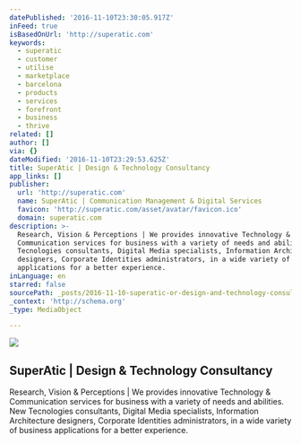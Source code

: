 ```yaml
---
datePublished: '2016-11-10T23:30:05.917Z'
inFeed: true
isBasedOnUrl: 'http://superatic.com'
keywords:
  - superatic
  - customer
  - utilise
  - marketplace
  - barcelona
  - products
  - services
  - forefront
  - business
  - thrive
related: []
author: []
via: {}
dateModified: '2016-11-10T23:29:53.625Z'
title: SuperAtic | Design & Technology Consultancy
app_links: []
publisher:
  url: 'http://superatic.com'
  name: SuperAtic | Communication Management & Digital Services
  favicon: 'http://superatic.com/asset/avatar/favicon.ico'
  domain: superatic.com
description: >-
  Research, Vision & Perceptions | We provides innovative Technology &
  Communication services for business with a variety of needs and abilities. New
  Tecnologies consultants, Digital Media specialists, Information Architecture
  designers, Corporate Identities administrators, in a wide variety of business
  applications for a better experience.
inLanguage: en
starred: false
sourcePath: _posts/2016-11-10-superatic-or-design-and-technology-consultancy.md
_context: 'http://schema.org'
_type: MediaObject

---
```

<article style=""><img src="http://SuperAtic.com/asset/avatar/apple-touch-icon-precomposed300x300.jpg" /><h1>SuperAtic | Design &amp; Technology Consultancy</h1><p>Research, Vision &amp; Perceptions | We provides innovative Technology &amp; Communication services for business with a variety of needs and abilities. New Tecnologies consultants, Digital Media specialists, Information Architecture designers, Corporate Identities administrators, in a wide variety of business applications for a better experience.</p></article>